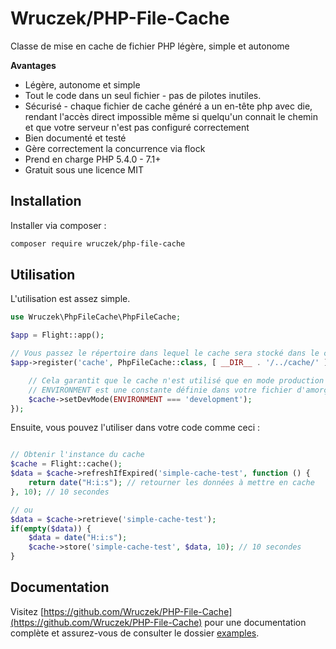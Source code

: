 # Wruczek/PHP-File-Cache

Classe de mise en cache de fichier PHP légère, simple et autonome

**Avantages**
- Légère, autonome et simple
- Tout le code dans un seul fichier - pas de pilotes inutiles.
- Sécurisé - chaque fichier de cache généré a un en-tête php avec die, rendant l'accès direct impossible même si quelqu'un connait le chemin et que votre serveur n'est pas configuré correctement
- Bien documenté et testé
- Gère correctement la concurrence via flock
- Prend en charge PHP 5.4.0 - 7.1+
- Gratuit sous une licence MIT

## Installation

Installer via composer :

```bash
composer require wruczek/php-file-cache
```

## Utilisation

L'utilisation est assez simple.

```php
use Wruczek\PhpFileCache\PhpFileCache;

$app = Flight::app();

// Vous passez le répertoire dans lequel le cache sera stocké dans le constructeur
$app->register('cache', PhpFileCache::class, [ __DIR__ . '/../cache/' ], function(PhpFileCache $cache) {

	// Cela garantit que le cache n'est utilisé que en mode production
	// ENVIRONMENT est une constante définie dans votre fichier d'amorçage ou ailleurs dans votre application
	$cache->setDevMode(ENVIRONMENT === 'development');
});
```

Ensuite, vous pouvez l'utiliser dans votre code comme ceci :

```php

// Obtenir l'instance du cache
$cache = Flight::cache();
$data = $cache->refreshIfExpired('simple-cache-test', function () {
    return date("H:i:s"); // retourner les données à mettre en cache
}, 10); // 10 secondes

// ou
$data = $cache->retrieve('simple-cache-test');
if(empty($data)) {
	$data = date("H:i:s");
	$cache->store('simple-cache-test', $data, 10); // 10 secondes
}
```

## Documentation

Visitez [https://github.com/Wruczek/PHP-File-Cache](https://github.com/Wruczek/PHP-File-Cache) pour une documentation complète et assurez-vous de consulter le dossier [examples](https://github.com/Wruczek/PHP-File-Cache/tree/master/examples).